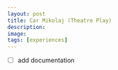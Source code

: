 ```yaml
---
layout: post
title: Car Mikolaj (Theatre Play)
description: 
image:
tags: [experiences]
---
```


- [ ] add documentation